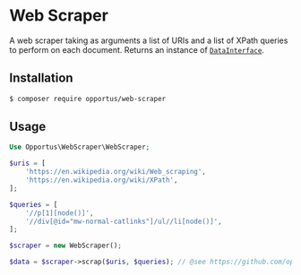 # Web Scraper

A web scraper taking as arguments a list of URIs and a list of XPath queries to perform on each document. Returns an instance of [`DataInterface`](https://github.com/opportus/web-scraper/blob/master/src/DataInterface.php).

## Installation

```bash
$ composer require opportus/web-scraper
```

## Usage

```php
Use Opportus\WebScraper\WebScraper;

$uris = [
    'https://en.wikipedia.org/wiki/Web_scraping',
    'https://en.wikipedia.org/wiki/XPath',
];

$queries = [
    '//p[1][node()]',
    '//div[@id="mw-normal-catlinks"]/ul//li[node()]',
];

$scraper = new WebScraper();

$data = $scraper->scrap($uris, $queries); // @see https://github.com/opportus/web-scraper/blob/master/src/DataInterface.php
```